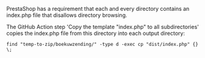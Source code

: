 PrestaShop has a requirement that each and every directory contains an index.php file that disallows directory browsing.

The GitHub Action step 'Copy the template "index.php" to all subdirectories' copies the index.php file from this directory into each output directory:

    find "temp-to-zip/boekuwzending/" -type d -exec cp "dist/index.php" {} \;